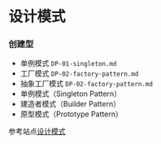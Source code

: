 # 设计模式


### 创建型

- 单例模式	`DP-01-singleton.md`
- 工厂模式	`DP-02-factory-pattern.md`
- 抽象工厂模式  `DP-02-factory-pattern.md`
- 单例模式（Singleton Pattern）
- 建造者模式（Builder Pattern）
- 原型模式（Prototype Pattern）




参考站点[设计模式](http://www.runoob.com/design-pattern/design-pattern-intro.html)
